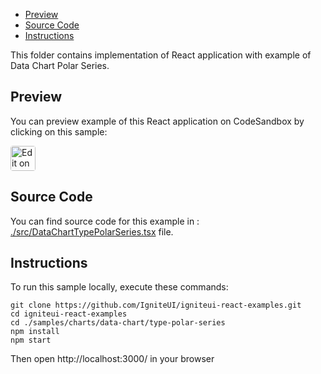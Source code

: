 <!-- NOTE: do not change this file because it will be auto re-generated from template file: -->
<!-- https://github.com/IgniteUI/igniteui-react-examples/tree/master/templates/sample/ReadMe.md -->

<!-- ## Table of Contents -->
- [Preview](#Preview)
- [Source Code](#Source-Code)
- [Instructions](#Instructions)

This folder contains implementation of React application with example of Data Chart Polar Series.
<!-- in the Data Chart component -->
<!-- [Data Chart](https://infragistics.com/Reactsite/components/data-chart.html) -->

## Preview

You can preview example of this React application on CodeSandbox by clicking on this sample:

<html lang="en" xmlns="http://www.w3.org/1999/xhtml">
    <body>
        <a target="_blank" href="https://codesandbox.io/s/github/IgniteUI/igniteui-react-examples/tree/master/samples/charts/data-chart/type-polar-series?fontsize=14&hidenavigation=1&theme=dark&view=preview&file=/src/DataChartTypePolarSeries.tsx" rel="noopener noreferrer">
            <img height="40px" style="border-radius: 0.25rem" alt="Edit on CodeSandbox" src="https://static.infragistics.com/xplatform/images/sandbox/code.png"/>
        </a>
        <!-- <a target="_blank"
href="https://codesandbox.io/s/github/IgniteUI/igniteui-react-examples/tree/master/samples/maps/geo-map/binding-csv-points?fontsize=14&hidenavigation=1&theme=dark&view=preview">
            <img alt="Edit Sample" src="https://codesandbox.io/static/img/play-codesandbox.svg"/>
        </a> -->
        <!-- <a target="_blank" style="margin-left: 0.5rem"
href="https://codesandbox.io/embed/github/IgniteUI/igniteui-react-examples/tree/master/samples/charts/data-chart/type-polar-series?fontsize=14&hidenavigation=1&theme=dark&view=preview&file=/src/DataChartTypePolarSeries.tsx">
            <img height="40px" style="border-radius: 5px" alt="View on CodeSandbox" src="https://static.infragistics.com/xplatform/images/sandbox/view.png"/>
        </a> -->
        <!-- <a target="_blank"
href="https://codesandbox.io/embed/github/IgniteUI/igniteui-react-examples/tree/master/samples/maps/geo-map/binding-csv-points?fontsize=14&hidenavigation=1&theme=dark&view=preview">
            <img alt="View on CodeSandbox" src="https://static.infragistics.com/xplatform/images/sandbox/view.png"/>
        </a>
https://codesandbox.io/embed/react-treemap-overview-rtb45
https://codesandbox.io/static/img/play-codesandbox.svg
https://codesandbox.io/embed/react-treemap-overview-rtb45?view=browser -->
    </body>
</html>

<!-- ## Sample Preview -->

<!-- <iframe
  src="https://codesandbox.io/embed/github/IgniteUI/igniteui-react-examples/tree/master/samples/charts/data-chart/type-polar-series?fontsize=14&hidenavigation=1&theme=dark&view=preview&file=/src/DataChartTypePolarSeries.tsx"
  style="width:100%; height:400px; border:0; border-radius: 4px; overflow:hidden;"
  allow="accelerometer; ambient-light-sensor; camera; encrypted-media; geolocation; gyroscope; hid; microphone; midi; payment; usb; vr"
  sandbox="allow-forms allow-modals allow-popups allow-presentation allow-same-origin allow-scripts"
></iframe> -->

## Source Code

You can find source code for this example in :
[./src/DataChartTypePolarSeries.tsx](./src/DataChartTypePolarSeries.tsx) file.

<!-- The following section provides source code from:
`./src/DataChartTypePolarSeries.tsx` file: -->

<!-- ```tsx
// axis modules:
import { IgrNumericAngleAxis } from 'igniteui-react-charts';
import { IgrNumericRadiusAxis } from 'igniteui-react-charts';
// series modules:
import { IgrPolarAreaSeries } from 'igniteui-react-charts';
import { IgrPolarLineSeries } from 'igniteui-react-charts';
import { IgrPolarSplineSeries } from 'igniteui-react-charts';
import { IgrPolarSplineAreaSeries } from 'igniteui-react-charts';
import { IgrPolarScatterSeries } from 'igniteui-react-charts';
// data chart's modules:
import { MarkerType } from 'igniteui-react-charts';
import { IgrDataChart } from 'igniteui-react-charts';
import { IgrDataChartCoreModule } from 'igniteui-react-charts';
import { IgrDataChartPolarCoreModule } from 'igniteui-react-charts';
import { IgrDataChartPolarModule } from 'igniteui-react-charts';
import { IgrDataChartInteractivityModule } from 'igniteui-react-charts';
// legend's modules:
import { IgrLegend } from 'igniteui-react-charts';
import { IgrLegendModule } from 'igniteui-react-charts';
import * as React from 'react';
import { SamplePolarData } from './SamplePolarData';

IgrDataChartCoreModule.register();
IgrDataChartPolarCoreModule.register();
IgrDataChartPolarModule.register();
IgrDataChartInteractivityModule.register();
IgrLegendModule.register();

export default class DataChartTypePolarSeries extends React.Component<any, any> {
    public data: any[];
    public chart: IgrDataChart;
    public legend: IgrLegend;

    constructor(props: any) {
        super(props);

        this.onChartRef = this.onChartRef.bind(this);
        this.onLegendRef = this.onLegendRef.bind(this);
        this.onSeriesTypeChanged = this.onSeriesTypeChanged.bind(this);

        this.state = { seriesType: "Spline" }
        this.data = SamplePolarData.create();
    }

    public render() {
        return (
            <div className="igContainer">
                <div className="igOptions">
                    <span className="igOptions-label">Type of Polar Series: </span>
                    <select value={this.state.seriesType}
                        onChange={this.onSeriesTypeChanged}>
                        <option>Area</option>
                        <option>Spline Area</option>
                        <option>Spline</option>
                        <option>Line</option>
                        <option>Scatter</option>
                    </select>
                    <span className="igLegend-title">Legend: </span>
                    <div className="igLegend">
                        <IgrLegend ref={this.onLegendRef} orientation="Horizontal" />
                    </div>
                </div>
                <div className="igComponent" style={{height: "calc(100% - 35px)"}} >
                    <IgrDataChart ref={this.onChartRef}
                        isHorizontalZoomEnabled={true}
                        isVerticalZoomEnabled={true}
                        titleTopMargin="10px"
                        chartTitle="Sailing Chart"
                        subtitle="Wind Speed vs. Boat Speed"
                        width="100%"
                        height="100%"
                        dataSource={this.data} >
                        <IgrNumericAngleAxis  name="angleAxis"
                        startAngleOffset={-90}
                        interval={30}
                        minimumValue={0}
                        maximumValue={360}/>
                        <IgrNumericRadiusAxis name="radiusAxis"
                        innerRadiusExtentScale={0.1}
                        radiusExtentScale={0.9}
                        minimumValue={0}
                        maximumValue={100}
                        interval={25}/>

                        {/* series are created in the setSeries function
                        alternatively, you can create these elements using this code: */}
                        {/* <IgrPolarAreaSeries
                            name="series1"
                            angleMemberPath="Direction"
                            radiusMemberPath="WindSpeed"
                            radiusAxisName="radiusAxis"
                            angleAxisName="angleAxis"/> */}
                   </IgrDataChart>
                </div>
            </div>
        );
    }

    public onSeriesTypeChanged(e: any) {
        const selectedSeries = e.target.value.toString();
        this.setState({seriesType: selectedSeries});
        this.setSeries(selectedSeries);
    }

    public setSeries(seriesType: string)
    {
         if (seriesType === "Area") {
            // creating a series with mapping to data columns of wind pattern
            const series1 = new IgrPolarAreaSeries({ name: "series1" });
            series1.angleMemberPath = "Direction";
            series1.radiusMemberPath  = "BoatSpeed";
            series1.radiusAxisName = "radiusAxis";
            series1.angleAxisName = "angleAxis";
            const series2 = new IgrPolarAreaSeries({ name: "series2" });
            series2.angleMemberPath = "Direction";
            series2.radiusMemberPath  = "WindSpeed";
            series2.radiusAxisName = "radiusAxis";
            series2.angleAxisName = "angleAxis";

            series1.areaFillOpacity = 1;
            series2.areaFillOpacity = 1;
            series1.markerType = MarkerType.Circle;
            series2.markerType = MarkerType.Circle;
            series1.title = "Boat Speed";
            series2.title = "Wind Speed";
            this.chart.series.clear();
            this.chart.series.add(series2);
            this.chart.series.add(series1);

        } else if (seriesType === "Spline Area") {
            // creating a series with mapping to data columns of wind pattern
            const series1 = new IgrPolarSplineAreaSeries({ name: "series1" });
            series1.angleMemberPath = "Direction";
            series1.radiusMemberPath  = "BoatSpeed";
            series1.radiusAxisName = "radiusAxis";
            series1.angleAxisName = "angleAxis";

            const series2 = new IgrPolarSplineAreaSeries({ name: "series2" });
            series2.angleMemberPath = "Direction";
            series2.radiusMemberPath  = "WindSpeed";
            series2.radiusAxisName = "radiusAxis";
            series2.angleAxisName = "angleAxis";

            series1.areaFillOpacity = 0.3;
            series2.areaFillOpacity = 0.3;
            series1.markerType = MarkerType.Circle;
            series2.markerType = MarkerType.Circle;
            series1.title = "Boat Speed";
            series2.title = "Wind Speed";
            this.chart.series.clear();
            this.chart.series.add(series2);
            this.chart.series.add(series1);

        } else if (seriesType === "Spline") {
            // creating a series with mapping to data columns of wind pattern
            const series1 = new IgrPolarSplineSeries({ name: "series1" });
            series1.angleMemberPath = "Direction";
            series1.radiusMemberPath  = "BoatSpeed";
            series1.radiusAxisName = "radiusAxis";
            series1.angleAxisName = "angleAxis";
            const series2 = new IgrPolarSplineSeries({ name: "series2" });
            series2.angleMemberPath = "Direction";
            series2.radiusMemberPath  = "WindSpeed";
            series2.radiusAxisName = "radiusAxis";
            series2.angleAxisName = "angleAxis";

            series1.markerType = MarkerType.Circle;
            series2.markerType = MarkerType.Circle;
            series1.title = "Boat Speed";
            series2.title = "Wind Speed";
            this.chart.series.clear();
            this.chart.series.add(series2);
            this.chart.series.add(series1);

        } else if (seriesType === "Line") {
            // creating a series with mapping to data columns of wind pattern
            const series1 = new IgrPolarLineSeries({ name: "series1" });
            series1.angleMemberPath = "Direction";
            series1.radiusMemberPath  = "BoatSpeed";
            series1.radiusAxisName = "radiusAxis";
            series1.angleAxisName = "angleAxis";
            const series2 = new IgrPolarLineSeries({ name: "series2" });
            series2.angleMemberPath = "Direction";
            series2.radiusMemberPath  = "WindSpeed";
            series2.radiusAxisName = "radiusAxis";
            series2.angleAxisName = "angleAxis";

            series1.markerType = MarkerType.Circle;
            series2.markerType = MarkerType.Circle;
            series1.title = "Boat Speed";
            series2.title = "Wind Speed";
            this.chart.series.clear();
            this.chart.series.add(series2);
            this.chart.series.add(series1);

        } else if (seriesType === "Scatter") {
            // creating a series with mapping to data columns of wind pattern
            const series1 = new IgrPolarScatterSeries({ name: "series1" });
            series1.angleMemberPath = "Direction";
            series1.radiusMemberPath  = "BoatSpeed";
            series1.radiusAxisName = "radiusAxis";
            series1.angleAxisName = "angleAxis";
            const series2 = new IgrPolarScatterSeries({ name: "series2" });
            series2.angleMemberPath = "Direction";
            series2.radiusMemberPath  = "WindSpeed";
            series2.radiusAxisName = "radiusAxis";
            series2.angleAxisName = "angleAxis";

            series1.markerType = MarkerType.Circle;
            series2.markerType = MarkerType.Circle;
            series1.title = "Boat Speed";
            series2.title = "Wind Speed";
            this.chart.series.clear();
            this.chart.series.add(series2);
            this.chart.series.add(series1);
        }
    }

    public onChartRef(chart: IgrDataChart) {
        this.chart = chart;
        if (this.legend) {
            this.chart.legend = this.legend;
            this.setSeries("Spline");
        }
    }

    public onLegendRef(legend: IgrLegend) {
        this.legend = legend;
        if (this.chart) {
            this.chart.legend = this.legend;
            this.setSeries("Spline");
        }
    }
}

``` -->

## Instructions
To run this sample locally, execute these commands:

```
git clone https://github.com/IgniteUI/igniteui-react-examples.git
cd igniteui-react-examples
cd ./samples/charts/data-chart/type-polar-series
npm install
npm start

```

Then open http://localhost:3000/ in your browser

